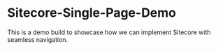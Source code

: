 # Sitecore-Single-Page-Demo
This is a demo build to showcase how we can implement Sitecore with seamless navigation.
